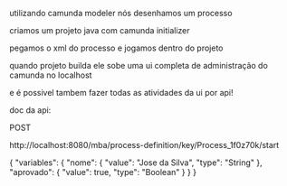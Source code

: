 utilizando camunda modeler nós desenhamos um processo

criamos um projeto java com camunda initializer

pegamos o xml do processo e jogamos dentro do projeto

quando projeto builda ele sobe uma ui completa de administração do camunda no localhost

e é possivel tambem fazer todas as atividades da ui por api!

doc da api:

POST

http://localhost:8080/mba/process-definition/key/Process_1f0z70k/start

{ "variables": { "nome": { "value": "Jose da Silva", "type": "String" }, "aprovado": { "value": true, "type": "Boolean" } } }
